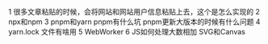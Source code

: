 1 很多文章粘贴的时候，会将网站和网站用户信息粘贴上去，这个是怎么实现的
2 npx和npm
3 pnpm和yarn   pnpm有什么坑  pnpm更新大版本的时候有什么问题
4 yarn.lock 文件有啥用
5 WebWorker
6 JS如何处理大数相加
SVG和Canvas